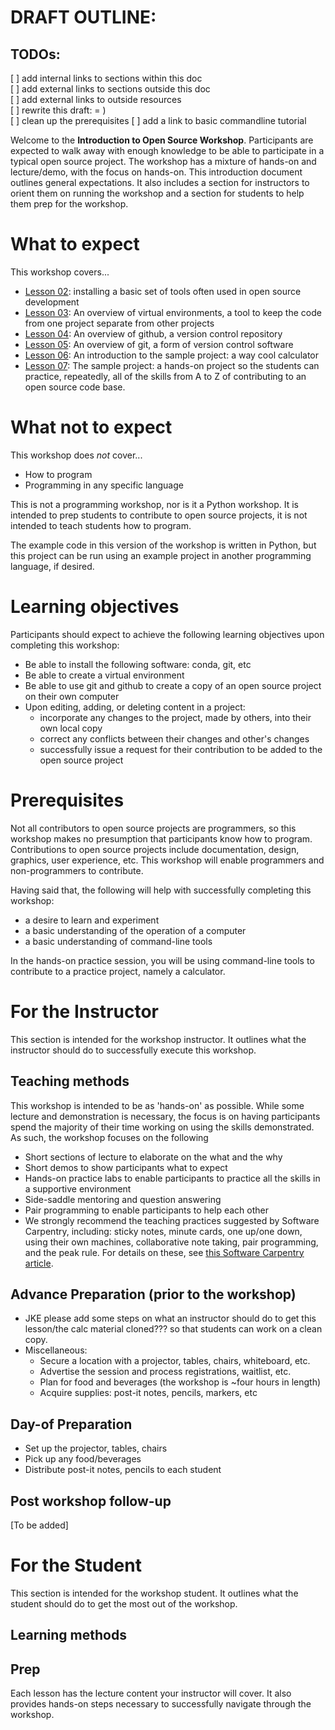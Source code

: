 # DRAFT OUTLINE:

## TODOs:

[ ] add internal links to sections within this doc  
[ ] add external links to sections outside this doc  
[ ] add external links to outside resources  
[ ] rewrite this draft: = )  
[ ] clean up the prerequisites 
[ ] add a link to basic commandline tutorial   

Welcome to the **Introduction to Open Source Workshop**. Participants are expected to walk away with enough knowledge to be able to participate in a typical open source project. The workshop has a mixture of hands-on and lecture/demo, with the focus on hands-on. This introduction document outlines general expectations. It also includes a section for instructors to orient them on running the workshop and a section for students to help them prep for the workshop.

# What to expect

This workshop covers...

* [Lesson 02](./lesson_02_tool_installation.md): installing a basic set of tools often used in open source development
* [Lesson 03](./lesson_03_venv_overview.md): An overview of virtual environments, a tool to keep the code from one project separate from other projects
* [Lesson 04](./lesson_04_github_overview.md): An overview of github, a version control repository
* [Lesson 05](./lesson_05_git_overview.md): An overview of git, a form of version control software
* [Lesson 06](./lesson_06_intro_to_the_project.md): An introduction to the sample project: a way cool calculator
* [Lesson 07](./lesson_07_project_hands_on.md): The sample project: a hands-on project so the students can practice, repeatedly, all of the skills from A to Z of contributing to an open source code base.

# What not to expect
This workshop does *not* cover...

* How to program
* Programming in any specific language

This is not a programming workshop, nor is it a Python workshop. It is intended to prep students to contribute to open source projects, it is not intended to teach students how to program.

The example code in this version of the workshop is written in Python, but this project can be run using an example project in another programming language, if desired. 

# Learning objectives

Participants should expect to achieve the following learning objectives upon completing this workshop:

* Be able to install the following software: conda, git, etc
* Be able to create a virtual environment
* Be able to use git and github to create a copy of an open source project on their own computer
* Upon editing, adding, or deleting content in a project:
  * incorporate any changes to the project, made by others, into their own local copy
  * correct any conflicts between their changes and other's changes
  * successfully issue a request for their contribution to be added to the open source project

# Prerequisites

Not all contributors to open source projects are programmers, so this workshop makes no presumption that participants know how to program. Contributions to open source projects include documentation, design, graphics, user experience, etc. This workshop will enable programmers and non-programmers to contribute. 

Having said that, the following will help with successfully completing this workshop:

* a desire to learn and experiment
* a basic understanding of the operation of a computer
* a basic understanding of command-line tools 

In the hands-on practice session, you will be using command-line tools to contribute to a practice project, namely a calculator. 

# For the Instructor

This section is intended for the workshop instructor. It outlines what the instructor should do to successfully execute this workshop.

## Teaching methods

This workshop is intended to be as 'hands-on' as possible. While some lecture and demonstration is necessary, the focus is on having participants spend the majority of their time working on using the skills demonstrated. As such, the workshop focuses on the following

* Short sections of lecture to elaborate on the what and the why
* Short demos to show participants what to expect
* Hands-on practice labs to enable participants to practice all the skills in a supportive environment
* Side-saddle mentoring and question answering
* Pair programming to enable participants to help each other
* We strongly recommend the teaching practices suggested by Software Carpentry, including: sticky notes, minute cards, one up/one down, using their own machines, collaborative note taking, pair programming, and the peak rule. For details on these, see [this Software Carpentry article](https://swcarpentry.github.io/instructor-training/15-practices/).

## Advance Preparation (prior to the workshop)

* JKE please add some steps on what an instructor should do to get this lesson/the calc material cloned??? so that students can work on a clean copy.  
* Miscellaneous: 
  * Secure a location with a projector, tables, chairs, whiteboard, etc.
  * Advertise the session and process registrations, waitlist, etc.
  * Plan for food and beverages (the workshop is ~four hours in length)
  * Acquire supplies: post-it notes, pencils, markers, etc

## Day-of Preparation

* Set up the projector, tables, chairs
* Pick up any food/beverages
* Distribute post-it notes, pencils to each student

## Post workshop follow-up
[To be added]

# For the Student

This section is intended for the workshop student. It outlines what the student should do to get the most out of the workshop.

## Learning methods

## Prep
Each lesson has the lecture content your instructor will cover. It also provides hands-on steps necessary to successfully navigate through the workshop.
